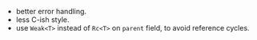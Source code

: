 - better error handling.
- less C-ish style.
- use `Weak<T>` instead of `Rc<T>` on `parent` field, to avoid reference cycles.
